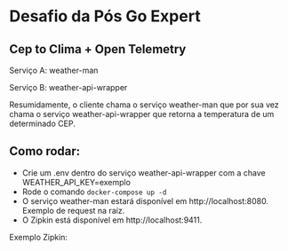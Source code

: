 # Desafio da Pós Go Expert

## Cep to Clima + Open Telemetry

Serviço A: weather-man

Serviço B: weather-api-wrapper

Resumidamente, o cliente chama o serviço weather-man que por sua vez chama o serviço weather-api-wrapper que retorna a temperatura de um determinado CEP.

## Como rodar:

- Crie um .env dentro do serviço weather-api-wrapper com a chave WEATHER_API_KEY=exemplo
- Rode o comando `docker-compose up -d`
- O serviço weather-man estará disponível em http://localhost:8080. Exemplo de request na raíz.
- O Zipkin está disponível em http://localhost:9411.

Exemplo Zipkin:


